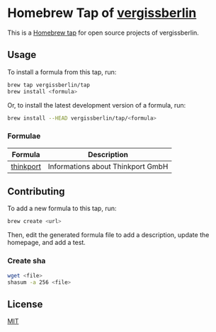 # Homebrew Tap of [vergissberlin](https://github.com/vergissberlin)

This is a [Homebrew tap](https://docs.brew.sh/Taps) for open source projects of vergissberlin.

## Usage

To install a formula from this tap, run:

```sh
brew tap vergissberlin/tap
brew install <formula>
```

Or, to install the latest development version of a formula, run:

```sh
brew install --HEAD vergissberlin/tap/<formula>
```

### Formulae

| Formula | Description |
| ------- | ----------- |
| [thinkport](Formula/thinkport.rb) | Informations about Thinkport GmbH |

## Contributing

To add a new formula to this tap, run:

```sh
brew create <url>
```

Then, edit the generated formula file to add a description, update the homepage, and add a test.

### Create sha

```sh
wget <file>
shasum -a 256 <file>
```

## License

[MIT](LICENSE)
